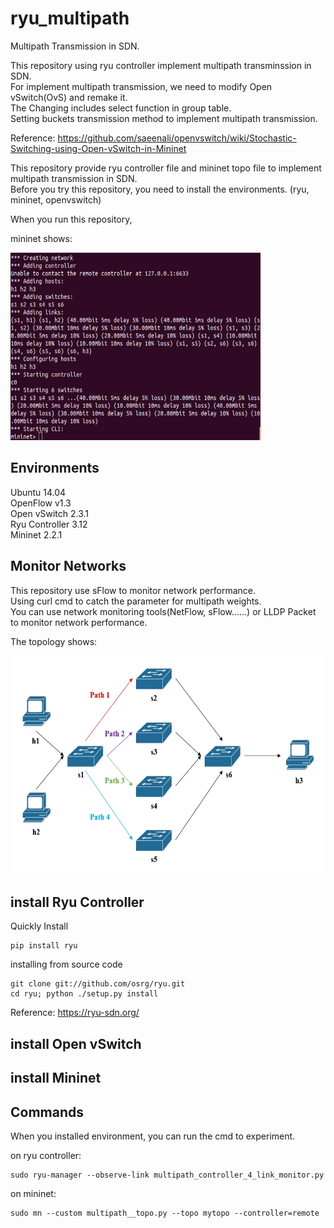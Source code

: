 # ryu_multipath
Multipath Transmission in SDN.

This repository using ryu controller implement multipath transminssion in SDN.  
For implement multipath transmission, we need to modify Open vSwitch(OvS) and remake it.  
The Changing includes select function in group table.  
Setting buckets transmission method to implement multipath transmission.  

Reference: https://github.com/saeenali/openvswitch/wiki/Stochastic-Switching-using-Open-vSwitch-in-Mininet

This repository provide ryu controller file and mininet topo file to implement multipath transmission in SDN.  
Before you try this repository, you need to install the environments. (ryu, mininet, openvswitch)  

When you run this repository,

mininet shows:

<img src=https://github.com/neneyhsw/ryu_multipath/blob/master/mininet.png width="400" height="300">

## Environments
Ubuntu 14.04  
OpenFlow v1.3  
Open vSwitch 2.3.1  
Ryu Controller 3.12  
Mininet 2.2.1 

## Monitor Networks
This repository use sFlow to monitor network performance.  
Using curl cmd to catch the parameter for multipath weights.  
You can use network monitoring tools(NetFlow, sFlow......) or LLDP Packet to monitor network performance.  

The topology shows:  

<img src=https://github.com/neneyhsw/ryu_multipath/blob/master/topology.jpg width="600" height="350">

## install Ryu Controller
Quickly Install  
```
pip install ryu
```

installing from source code  
```
git clone git://github.com/osrg/ryu.git
cd ryu; python ./setup.py install
```

Reference: https://ryu-sdn.org/  


## install Open vSwitch

## install Mininet

## Commands
When you installed environment, you can run the cmd to experiment.
  
on ryu controller:  
```
sudo ryu-manager --observe-link multipath_controller_4_link_monitor.py
```
  
on mininet:  
```
sudo mn --custom multipath__topo.py --topo mytopo --controller=remote
```
